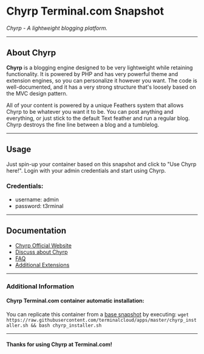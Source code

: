 # **Chyrp** Terminal.com Snapshot
*Chyrp - A lightweight blogging platform.*

---

## About Chyrp
**Chyrp** is a blogging engine designed to be very lightweight while retaining functionality. It is powered by PHP and has very powerful theme and extension engines, so you can personalize it however you want. The code is well-documented, and it has a very strong structure that's loosely based on the MVC design pattern.

All of your content is powered by a unique Feathers system that allows Chyrp to be whatever you want it to be. You can post anything and everything, or just stick to the default Text feather and run a regular blog. Chyrp destroys the fine line between a blog and a tumblelog.

---

## Usage

Just spin-up your container based on this snapshot and click to "Use Chyrp here!".
Login with your admin credentials and start using Chyrp.


### Credentials:

- username: admin
- password: t3rminal


---

## Documentation
- [Chyrp Official Website](http://chyrp.net/)
- [Discuss about Chyrp](http://chyrp.net/discuss/index/)
- [FAQ](http://chyrp.net/about/faq)
- [Additional Extensions](http://chyrp.net/extend/index/)

---

### Additional Information

#### Chyrp Terminal.com container automatic installation:
You can replicate this container from a [base snapshot](https://www.terminal.com/tiny/FzpHiTXG1K) by executing:
`wget https://raw.githubusercontent.com/terminalcloud/apps/master/chyrp_installer.sh && bash chyrp_installer.sh`

---

#### Thanks for using Chyrp at Terminal.com!